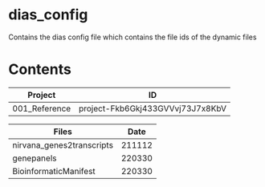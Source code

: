 # dias_config
Contains the dias config file which contains the file ids of the dynamic files

# Contents

|  Project | ID |
|---	|---	|
|001_Reference|project-Fkb6Gkj433GVVvj73J7x8KbV|

| Files | Date |
|---	|---	|
|nirvana_genes2transcripts  |211112|
|genepanels                 |220330|
|BioinformaticManifest      |220330|

